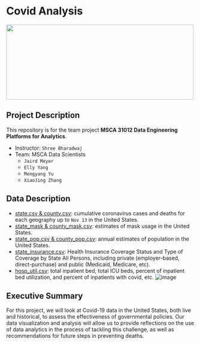 # Covid Analysis

<img src='https://socialdigital.iadb.org/sites/default/files/2021-02/SPH_Newsletters_Blogs_NOV_GS-POST-copia-3.png' width='500' height='200'>

## Project Description
This repository is for the team project **MSCA 31012 Data Engineering Platforms for Analytics**.
* Instructor: `Shree Bharadwaj`
* Team: MSCA Data Scientists 
  * `Jaird Meyer`
  * `Elly Yang`
  * `Mengyang Yu`
  * `XiaoJing Zhang`

## Data Description
* [state.csv & county.csv](https://github.com/nytimes/covid-19-data/blob/master/live/us-counties.csv): cumulative coronavirus cases and deaths for each geography up to `Nov 13` in the United States. 
* [state_mask & county_mask.csv](https://github.com/nytimes/covid-19-data/blob/master/mask-use/mask-use-by-county.csv): estimates of mask usage in the United States.  
* [state_pop.csv & county_pop.csv](https://www.census.gov/data/tables/time-series/demo/popest/2010s-counties-total.html): annual estimates of population in the United States.
* [state_insurance.csv](https://www.census.gov/data/tables/time-series/demo/income-poverty/cps-hi/hi-01.html): Health Insurance Coverage Status and Type of Coverage by State All Persons, including private (employer-based, direct-purchase) and public (Medicaid, Medicare, etc).  
* [hosp_util.csv](https://www.census.gov/data/tables/time-series/demo/popest/2010s-counties-total.html): total inpatient bed, total ICU beds, percent of inpatient bed utilization, and percent of inpatients with covid, etc. 
![image](https://user-images.githubusercontent.com/49420323/128660642-9e11f37c-6a4f-4ced-966c-4678c7b303dd.png)

## Executive Summary
For this project, we will look at Covid-19 data in the United States, both live and historical, to assess the effectiveness of governmental policies. Our data visualization and analysis will allow us to provide reflections on the use of data analytics in the process of tackling this challenge, as well as recommendations for future steps in preventing deaths.
